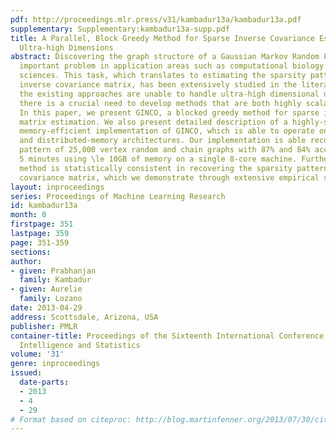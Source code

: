```yaml
---
pdf: http://proceedings.mlr.press/v31/kambadur13a/kambadur13a.pdf
supplementary: Supplementary:kambadur13a-supp.pdf
title: A Parallel, Block Greedy Method for Sparse Inverse Covariance Estimation for
  Ultra-high Dimensions
abstract: Discovering the graph structure of a Gaussian Markov Random Field is an
  important problem in application areas such as computational biology and atmospheric
  sciences. This task, which translates to estimating the sparsity pattern of the
  inverse covariance matrix, has been extensively studied in the literature. However,
  the existing approaches are unable to handle ultra-high dimensional datasets and
  there is a crucial need to develop methods that are both highly scalable and memory-efficient.
  In this paper, we present GINCO, a blocked greedy method for sparse inverse covariance
  matrix estimation. We also present detailed description of a highly-scalable and
  memory-efficient implementation of GINCO, which is able to operate on both shared-
  and distributed-memory architectures. Our implementation is able recover the sparsity
  pattern of 25,000 vertex random and chain graphs with 87% and 84% accuracy in \le
  5 minutes using \le 10GB of memory on a single 8-core machine. Furthermore, our
  method is statistically consistent in recovering the sparsity pattern of the inverse
  covariance matrix, which we demonstrate through extensive empirical studies.
layout: inproceedings
series: Proceedings of Machine Learning Research
id: kambadur13a
month: 0
firstpage: 351
lastpage: 359
page: 351-359
sections: 
author:
- given: Prabhanjan
  family: Kambadur
- given: Aurelie
  family: Lozano
date: 2013-04-29
address: Scottsdale, Arizona, USA
publisher: PMLR
container-title: Proceedings of the Sixteenth International Conference on Artificial
  Intelligence and Statistics
volume: '31'
genre: inproceedings
issued:
  date-parts:
  - 2013
  - 4
  - 29
# Format based on citeproc: http://blog.martinfenner.org/2013/07/30/citeproc-yaml-for-bibliographies/
---
```

